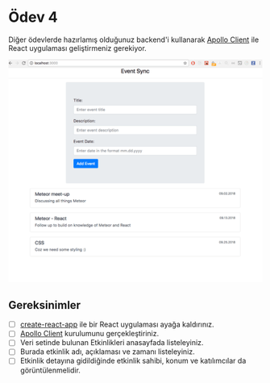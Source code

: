 # Ödev 4

Diğer ödevlerde hazırlamış olduğunuz backend'i kullanarak [Apollo Client](https://www.apollographql.com/docs/react/) ile React uygulaması geliştirmeniz gerekiyor.

![Preview](./figures/preview.png)

## Gereksinimler
- [ ] [create-react-app](https://create-react-app.dev/) ile bir React uygulaması ayağa kaldırınız.
- [ ] [Apollo Client](https://www.apollographql.com/docs/react/) kurulumunu gerçekleştiriniz.
- [ ] Veri setinde bulunan Etkinlikleri anasayfada listeleyiniz.
- [ ] Burada etkinlik adı, açıklaması ve zamanı listeleyiniz.
- [ ] Etkinlik detayına gidildiğinde etkinlik sahibi, konum ve katılımcılar da görüntülenmelidir.